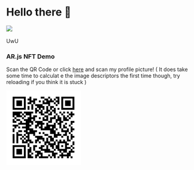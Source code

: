 # Hello there 👋

![](hello-there.gif)

UwU

### AR.js NFT Demo

Scan the QR Code or click [here](https://navanchauhan.github.io/Experiments/2020-08-01/index.html) and scan my profile picture! ( It does take some time to calculat e the image descriptors the first time though, try reloading if you think it is stuck )


![](qr.png)


<!--
**navanchauhan/navanchauhan** is a ✨ _special_ ✨ repository because its `README.md` (this file) appears on your GitHub profile.

Here are some ideas to get you started:

- 🔭 I’m currently working on ...
- 🌱 I’m currently learning ...
- 👯 I’m looking to collaborate on ...
- 🤔 I’m looking for help with ...
- 💬 Ask me about ...
- 📫 How to reach me: ...
- 😄 Pronouns: ...
- ⚡ Fun fact: ...
-->
